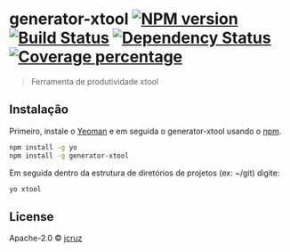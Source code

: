 # generator-xtool [![NPM version][npm-image]][npm-url] [![Build Status][travis-image]][travis-url] [![Dependency Status][daviddm-image]][daviddm-url] [![Coverage percentage][coveralls-image]][coveralls-url]
> Ferramenta de produtividade xtool

## Instalação

Primeiro, instale o [Yeoman](http://yeoman.io) e em seguida o generator-xtool usando o [npm](https://www.npmjs.com/).

```bash
npm install -g yo
npm install -g generator-xtool
```

Em seguida dentro da estrutura de diretórios de projetos (ex: ~/git) digite:

```bash
yo xtool
```

## License

Apache-2.0 © [jcruz]()


[npm-image]: https://badge.fury.io/js/generator-xtool.svg
[npm-url]: https://npmjs.org/package/generator-xtool
[travis-image]: https://travis-ci.com/jribacruz/generator-xtool.svg?branch=master
[travis-url]: https://travis-ci.com/jribacruz/generator-xtool
[daviddm-image]: https://david-dm.org/jribacruz/generator-xtool.svg?theme=shields.io
[daviddm-url]: https://david-dm.org/jribacruz/generator-xtool
[coveralls-image]: https://coveralls.io/repos/jribacruz/generator-xtool/badge.svg
[coveralls-url]: https://coveralls.io/r/jribacruz/generator-xtool
